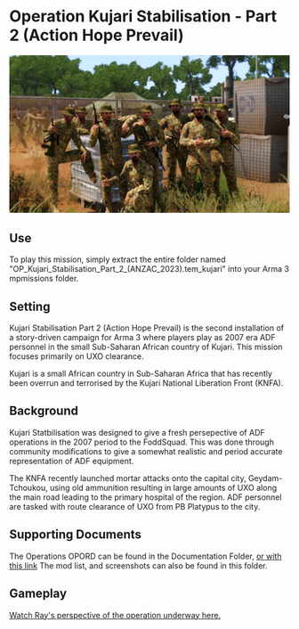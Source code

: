 

# Operation Kujari Stabilisation - Part 2 (Action Hope Prevail)
![Construction of PB Platypus](Documentation/Screenshots/20221116223511_1.jpg?raw=true "Construction of PB Platypus")


## Use
To play this mission, simply extract the entire folder named "OP_Kujari_Stabilisation_Part_2_(ANZAC_2023).tem_kujari" into your Arma 3 mpmissions folder.

## Setting
 Kujari Stabilisation Part 2 (Action Hope Prevail) is the second installation of a story-driven campaign for Arma 3 where players play as 2007 era ADF personnel in the small Sub-Saharan African country of Kujari. This mission focuses primarily on UXO clearance.

Kujari is a small African country in Sub-Saharan Africa that has recently been overrun and terrorised by the Kujari National Liberation Front (KNFA).

## Background
Kujari Statbilisation was designed to give a fresh persepective of ADF operations in the 2007 period to the FoddSquad. This was done through community modifications to give a somewhat realistic and period accurate representation of ADF equipment.

 The KNFA recently launched mortar attacks onto the capital city, Geydam-Tchoukou, using old ammunition resulting in large amounts of UXO along the main road leading to the primary hospital of the region. ADF personnel are tasked with route clearance of UXO from PB Platypus to the city.

## Supporting Documents
The Operations OPORD can be found in the Documentation Folder, [or with this link](Documentation/Action-Hope-Prevail-OPORD-Operation-Kujari-Stabilisation.docx)
The mod list, and screenshots can also be found in this folder. 

## Gameplay
[Watch Ray's perspective of the operation underway here.](https://youtu.be/tW_Pfva2gls?si=1M26tdkc3l_eflC5)
